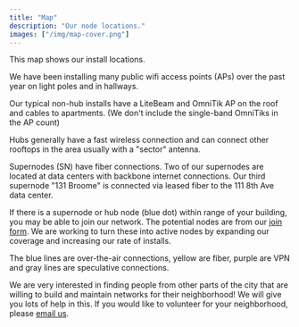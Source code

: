 ```yaml
---
title: "Map"
description: "Our node locations."
images: ["/img/map-cover.png"]
---
```


This map shows our install locations. 

We have been installing many public wifi access points (APs) over the past year on light poles and in hallways. 

Our typical non-hub installs have a LiteBeam and OmniTik AP on the roof and cables to apartments. (We don't include the single-band OmniTiks in the AP count)

Hubs generally have a fast wireless connection and can connect other rooftops in the area usually with a "sector" antenna. 

Supernodes (SN) have fiber connections. Two of our supernodes are located at data centers with backbone internet connections. Our third supernode "131 Broome" is connected via leased fiber to the 111 8th Ave data center.

If there is a supernode or hub node (blue dot) within range of your building, you may be able to join our network. The potential nodes are from our [join form](/join). We are working to turn these into active nodes by expanding our coverage and increasing our rate of installs.

The blue lines are over-the-air connections, yellow are fiber, purple are VPN and gray lines are speculative connections.

We are very interested in finding people from other parts of the city that are willing to build and maintain networks for their neighborhood! We will give you lots of help in this. If you would like to volunteer for your neighborhood, please [email us](mailto:contact@nycmesh.net).
